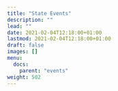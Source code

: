 ```yaml
---
title: "State Events"
description: ""
lead: ""
date: 2021-02-04T12:18:00+01:00
lastmod: 2021-02-04T12:18:00+01:00
draft: false
images: []
menu:
  docs:
    parent: "events"
weight: 502
---
```


